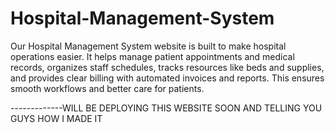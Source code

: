 # Hospital-Management-System
Our Hospital Management System website is built to make hospital operations easier. It helps manage patient appointments and medical records, organizes staff schedules, tracks resources like beds and supplies, and provides clear billing with automated invoices and reports. This ensures smooth workflows and better care for patients.

-------------WILL BE DEPLOYING THIS WEBSITE SOON AND TELLING YOU GUYS HOW I MADE IT
